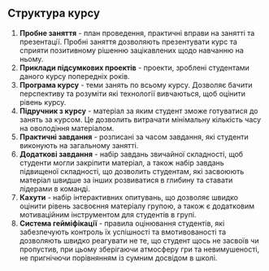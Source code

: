 ## Структура курсу
1. **Пробне заняття** - план проведення, практичні вправи на занятті та презентації. Пробні заняття дозволяють презентувати курс та сприяти позитивному рішенню зацікавлених щодо навчанню на ньому.
2. **Приклади підсумкових проектів** - проекти, зроблені студентами даного курсу попередніх років.
3. **Програма курсу** - теми занять по всьому курсу. Дозволяє бачити перспективу та розуміти які технології вивчаються, щоб оцінити рівень курсу.
4. **Підручник з курсу** - матеріал за яким студент зможе готуватися до занять за курсом. Це дозволить витрачати мінімальну кількість часу на оволодіння матеріалом.
5. **Практичні завдання** - розписані за часом завдання, які студенти виконують на загальному занятті.
6. **Додаткові завдання** - набір завдань звичайної складності, щоб студенти могли закріпити матеріал, а також набір завдань підвищеної складності, що дозволить студентам, які засвоюють матеріал швидше за інших розвиватися в глибину та ставати лідерами в команді.
7. **Кахути** - набір інтерактивних опитувань, що дозволяє швидко оцінити рівень засвоєння матеріалу групою, а також є додатковим мотиваційним інструментом для студентів в групі.
8. **Система гейміфікації** - правила оцінювання студентів, які забезпечують контроль їх успішності та вмотивованості та дозволяють швидко реагувати не те, що студент щось не засвоїв чи пропустив, при цьому зберігаючи атмосферу гри та невимушеності, не пригнічючи порівнянням із сумним досвідом в школі.